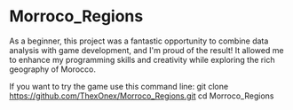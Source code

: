 # Morroco_Regions
As a beginner, this project was a fantastic opportunity to combine data analysis with game development, and I'm proud of the result! It allowed me to enhance my programming skills and creativity while exploring the rich geography of Morocco.


If you want to try the game use this command line:
git clone https://github.com/ThexOnex/Morroco_Regions.git
cd Morroco_Regions

